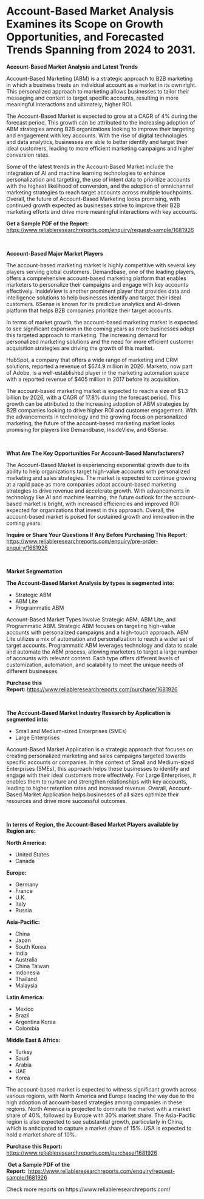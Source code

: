 <p><h1>Account-Based Market Analysis Examines its Scope on Growth Opportunities, and Forecasted Trends Spanning from 2024 to 2031.</h1></p><p><strong>Account-Based Market Analysis and Latest Trends</strong></p>
<p><p>Account-Based Marketing (ABM) is a strategic approach to B2B marketing in which a business treats an individual account as a market in its own right. This personalized approach to marketing allows businesses to tailor their messaging and content to target specific accounts, resulting in more meaningful interactions and ultimately, higher ROI.</p><p>The Account-Based Market is expected to grow at a CAGR of 4% during the forecast period. This growth can be attributed to the increasing adoption of ABM strategies among B2B organizations looking to improve their targeting and engagement with key accounts. With the rise of digital technologies and data analytics, businesses are able to better identify and target their ideal customers, leading to more efficient marketing campaigns and higher conversion rates.</p><p>Some of the latest trends in the Account-Based Market include the integration of AI and machine learning technologies to enhance personalization and targeting, the use of intent data to prioritize accounts with the highest likelihood of conversion, and the adoption of omnichannel marketing strategies to reach target accounts across multiple touchpoints. Overall, the future of Account-Based Marketing looks promising, with continued growth expected as businesses strive to improve their B2B marketing efforts and drive more meaningful interactions with key accounts.</p></p>
<p><strong>Get a Sample PDF of the Report:&nbsp;</strong> <a href="https://www.reliableresearchreports.com/enquiry/request-sample/1681926">https://www.reliableresearchreports.com/enquiry/request-sample/1681926</a></p>
<p>&nbsp;</p>
<p><strong>Account-Based Major Market Players</strong></p>
<p><p>The account-based marketing market is highly competitive with several key players serving global customers. Demandbase, one of the leading players, offers a comprehensive account-based marketing platform that enables marketers to personalize their campaigns and engage with key accounts effectively. InsideView is another prominent player that provides data and intelligence solutions to help businesses identify and target their ideal customers. 6Sense is known for its predictive analytics and AI-driven platform that helps B2B companies prioritize their target accounts.</p><p>In terms of market growth, the account-based marketing market is expected to see significant expansion in the coming years as more businesses adopt this targeted approach to marketing. The increasing demand for personalized marketing solutions and the need for more efficient customer acquisition strategies are driving the growth of this market.</p><p>HubSpot, a company that offers a wide range of marketing and CRM solutions, reported a revenue of $674.9 million in 2020. Marketo, now part of Adobe, is a well-established player in the marketing automation space with a reported revenue of $405 million in 2017 before its acquisition.</p><p>The account-based marketing market is expected to reach a size of $1.3 billion by 2026, with a CAGR of 17.8% during the forecast period. This growth can be attributed to the increasing adoption of ABM strategies by B2B companies looking to drive higher ROI and customer engagement. With the advancements in technology and the growing focus on personalized marketing, the future of the account-based marketing market looks promising for players like Demandbase, InsideView, and 6Sense.</p></p>
<p>&nbsp;</p>
<p><strong>What Are The Key Opportunities For Account-Based Manufacturers?</strong></p>
<p><p>The Account-Based Market is experiencing exponential growth due to its ability to help organizations target high-value accounts with personalized marketing and sales strategies. The market is expected to continue growing at a rapid pace as more companies adopt account-based marketing strategies to drive revenue and accelerate growth. With advancements in technology like AI and machine learning, the future outlook for the account-based market is bright, with increased efficiencies and improved ROI expected for organizations that invest in this approach. Overall, the account-based market is poised for sustained growth and innovation in the coming years.</p></p>
<p><strong>Inquire or Share Your Questions If Any Before Purchasing This Report:</strong> <a href="https://www.reliableresearchreports.com/enquiry/pre-order-enquiry/1681926">https://www.reliableresearchreports.com/enquiry/pre-order-enquiry/1681926</a></p>
<p>&nbsp;</p>
<p><strong>Market Segmentation</strong></p>
<p><strong>The Account-Based Market Analysis by types is segmented into:</strong></p>
<p><ul><li>Strategic ABM</li><li>ABM Lite</li><li>Programmatic ABM</li></ul></p>
<p><p>Account-Based Market Types involve Strategic ABM, ABM Lite, and Programmatic ABM. Strategic ABM focuses on targeting high-value accounts with personalized campaigns and a high-touch approach. ABM Lite utilizes a mix of automation and personalization to reach a wider set of target accounts. Programmatic ABM leverages technology and data to scale and automate the ABM process, allowing marketers to target a large number of accounts with relevant content. Each type offers different levels of customization, automation, and scalability to meet the unique needs of different businesses.</p></p>
<p><strong>Purchase this Report:&nbsp;</strong><a href="https://www.reliableresearchreports.com/purchase/1681926">https://www.reliableresearchreports.com/purchase/1681926</a></p>
<p>&nbsp;</p>
<p><strong>The Account-Based Market Industry Research by Application is segmented into:</strong></p>
<p><ul><li>Small and Medium-sized Enterprises (SMEs)</li><li>Large Enterprises</li></ul></p>
<p><p>Account-Based Market Application is a strategic approach that focuses on creating personalized marketing and sales campaigns targeted towards specific accounts or companies. In the context of Small and Medium-sized Enterprises (SMEs), this approach helps these businesses to identify and engage with their ideal customers more effectively. For Large Enterprises, it enables them to nurture and strengthen relationships with key accounts, leading to higher retention rates and increased revenue. Overall, Account-Based Market Application helps businesses of all sizes optimize their resources and drive more successful outcomes.</p></p>
<p>&nbsp;</p>
<p><strong>In terms of Region, the Account-Based Market Players available by Region are:</strong></p>
<p>
    <p> <strong> North America: </strong>
        <ul>
            <li>United States</li>
            <li>Canada</li>
        </ul>
        </p> 
    <p> <strong> Europe: </strong>
        <ul>
            <li>Germany</li>
            <li>France</li>
            <li>U.K.</li>
            <li>Italy</li>
            <li>Russia</li>
        </ul>
        </p> 
    <p> <strong> Asia-Pacific: </strong>
        <ul>
            <li>China</li>
            <li>Japan</li>
            <li>South Korea</li>
            <li>India</li>
            <li>Australia</li>
            <li>China Taiwan</li>
            <li>Indonesia</li>
            <li>Thailand</li>
            <li>Malaysia</li>
        </ul>
        </p> 
    <p> <strong> Latin America: </strong>
        <ul>
            <li>Mexico</li>
            <li>Brazil</li>
            <li>Argentina Korea</li>
            <li>Colombia</li>
        </ul>
        </p> 
    <p> <strong> Middle East & Africa: </strong>
        <ul>
            <li>Turkey</li>
            <li>Saudi</li>
            <li>Arabia</li>
            <li>UAE</li>
            <li>Korea</li>
        </ul>
    </p>
    </p>
<p><p>The account-based market is expected to witness significant growth across various regions, with North America and Europe leading the way due to the high adoption of account-based strategies among companies in these regions. North America is projected to dominate the market with a market share of 40%, followed by Europe with 30% market share. The Asia-Pacific region is also expected to see substantial growth, particularly in China, which is anticipated to capture a market share of 15%. USA is expected to hold a market share of 10%.</p></p>
<p><strong>Purchase this Report: </strong><a href="https://www.reliableresearchreports.com/purchase/1681926">https://www.reliableresearchreports.com/purchase/1681926</a></p>
<p>&nbsp;<strong>Get a Sample PDF of the Report:&nbsp;&nbsp;</strong><a href="https://www.reliableresearchreports.com/enquiry/request-sample/1681926">https://www.reliableresearchreports.com/enquiry/request-sample/1681926</a></p>
<p><strong></strong></p>
<p>Check more reports on https://www.reliableresearchreports.com/</p>